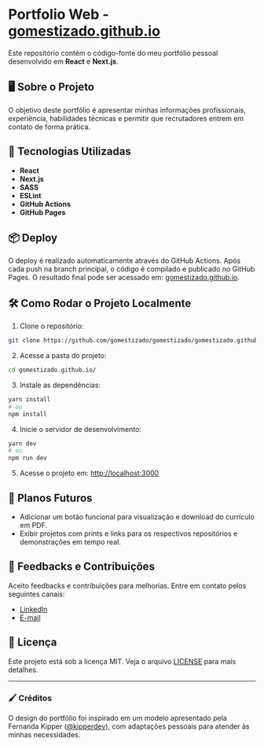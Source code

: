 # Portfolio Web - [gomestizado.github.io](https://gomestizado.github.io)

Este repositório contém o código-fonte do meu portfólio pessoal desenvolvido em **React** e **Next.js**.

## 🖥️ Sobre o Projeto

O objetivo deste portfólio é apresentar minhas informações profissionais, experiência, habilidades técnicas e permitir que recrutadores entrem em contato de forma prática.


## 🚀 Tecnologias Utilizadas

- **React**
- **Next.js**
- **SASS**
- **ESLint**
- **GitHub Actions**
- **GitHub Pages**

## 📦 Deploy

O deploy é realizado automaticamente através do GitHub Actions. Após cada push na branch principal, o código é compilado e publicado no GitHub Pages. O resultado final pode ser acessado em: [gomestizado.github.io](https://gomestizado.github.io).



## 🛠️ Como Rodar o Projeto Localmente

1. Clone o repositório:

```bash
git clone https://github.com/gomestizado/gomestizado/gomestizado.github.io.git
```

2. Acesse a pasta do projeto:

```bash
cd gomestizado.github.io/
```

3. Instale as dependências:

```bash
yarn install
# ou
npm install
```

4. Inicie o servidor de desenvolvimento:

```bash
yarn dev
# ou
npm run dev
```

5. Acesse o projeto em: [http://localhost:3000](http://localhost:3000)

## 🌟 Planos Futuros

- Adicionar um botão funcional para visualização e download do currículo em PDF.
- Exibir projetos com prints e links para os respectivos repositórios e demonstrações em tempo real.

## 🤝 Feedbacks e Contribuições

Aceito feedbacks e contribuições para melhorias.
Entre em contato pelos seguintes canais:

- [LinkedIn](https://www.linkedin.com/in/gomesmatheus/)
- [E-mail](mailto:matheus_mgc@yahoo.com.br)

## 📄 Licença

Este projeto está sob a licença MIT. Veja o arquivo [LICENSE](./LICENSE) para mais detalhes.

---

### 🖌️ Créditos

O design do portfólio foi inspirado em um modelo apresentado pela Fernanda Kipper ([@kipperdev](https://github.com/Fernanda-Kipper)), com adaptações pessoais para atender às minhas necessidades.
